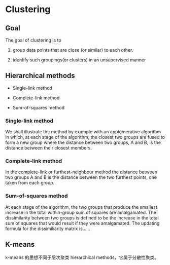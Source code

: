 # Clustering

## Goal

The goal of clustering is to 

1. group data points that are close (or similar) to each other.

2. identify such groupings(or clusters) in an unsupervised manner

## Hierarchical methods

- Single-link method

- Complete-link method

- Sum-of-squares method

### Single-link method

We shall illustrate the method by example with an applomerative algorithm in which, at each stage of the algorithm, the closest two groups are fused to form a new group where the distance between two groups, A and B, is the distance between their closest members.

### Complete-link method

In the complete-link or furthest-neighbour method the distance between two groups A and B is the distance between the two furthest points, one taken from each group.

### Sum-of-squares method

At each stage of the algorithm, the two groups that produce the smallest increase in the total within-group sum of squares are amalgamated. The dissimilarity between two groups is defined to be the increase in the total sum of squares that would result if they were amalgamated. The updating formula for the dissimiliarity matrix is……

## K-means

k-means 的思想不同于层次聚类 hierarchical methods，它属于分散性聚类。